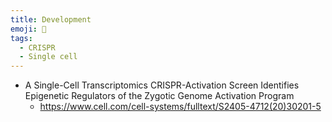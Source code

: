 ```yaml
---
title: Development
emoji: 🧬
tags:
  - CRISPR
  - Single cell
---
```


* A Single-Cell Transcriptomics CRISPR-Activation Screen Identifies Epigenetic Regulators of the Zygotic Genome Activation Program
  - https://www.cell.com/cell-systems/fulltext/S2405-4712(20)30201-5